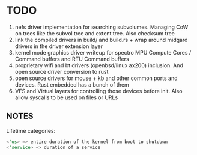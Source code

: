 # TODO

1. nefs driver implementation for searching subvolumes. Managing CoW on trees like the subvol tree and extent tree. Also checksum tree
2. link the compiled drivers in build/ and build.rs + wrap around midgard drivers in the driver extension layer
3. kernel mode graphics driver writeup for spectro MPU Compute Cores / Command buffers and RTU Command buffers
4. proprietary wifi and bt drivers (openbsd/linux ax200) inclusion. And open source driver conversion to rust
5. open source drivers for mouse + kb and other common ports and devices. Rust embedded has a bunch of them
6. VFS and Virtual layers for controlling those devices before init. Also allow syscalls to be used on files or URLs

## NOTES

Lifetime categories:

```rust
<'os> => entire duration of the kernel from boot to shutdown
<'service> => duration of a service
```
